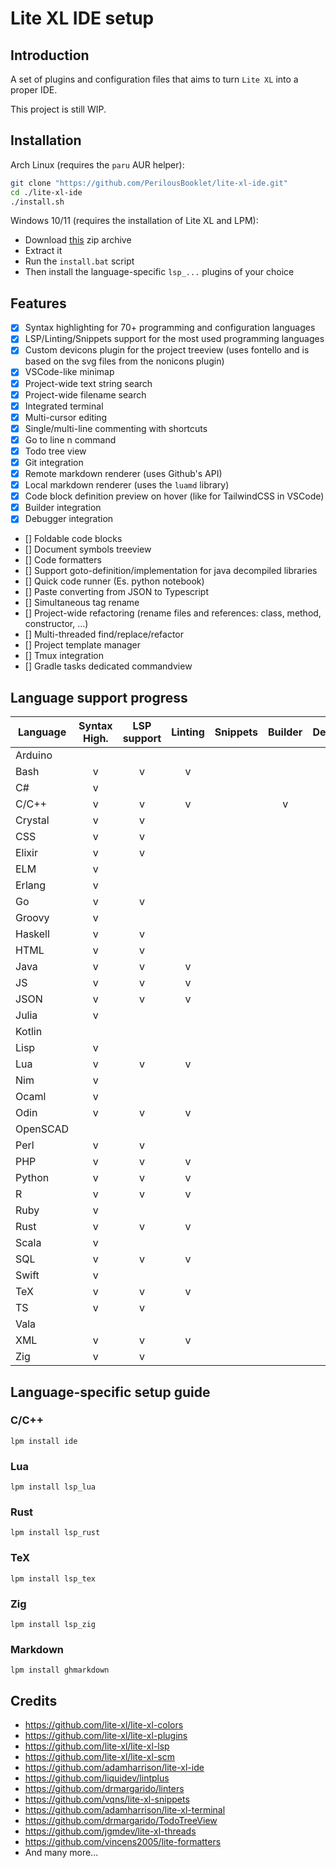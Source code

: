 # Lite XL IDE setup

## Introduction
A set of plugins and configuration files that aims to turn `Lite XL` into a proper IDE.

This project is still WIP.

## Installation
Arch Linux (requires the `paru` AUR helper):
```sh
git clone "https://github.com/PerilousBooklet/lite-xl-ide.git"
cd ./lite-xl-ide
./install.sh
```

Windows 10/11 (requires the installation of Lite XL and LPM):
- Download [this](https://github.com/PerilousBooklet/lite-xl-ide.git) zip archive
- Extract it
- Run the `install.bat` script
- Then install the language-specific `lsp_...` plugins of your choice

## Features
- [x] Syntax highlighting for 70+ programming and configuration languages
- [x] LSP/Linting/Snippets support for the most used programming languages
- [x] Custom devicons plugin for the project treeview (uses fontello and is based on the svg files from the nonicons plugin)
- [x] VSCode-like minimap
- [x] Project-wide text string search
- [x] Project-wide filename search
- [x] Integrated terminal
- [x] Multi-cursor editing
- [x] Single/multi-line commenting with shortcuts
- [x] Go to line n command
- [x] Todo tree view
- [x] Git integration
- [x] Remote markdown renderer (uses Github's API)
- [x] Local markdown renderer (uses the `luamd` library) <!-- TODO: add support for tables and todo-check boxes -->
- [x] Code block definition preview on hover (like for TailwindCSS in VSCode)
- [x] Builder integration
- [x] Debugger integration
- [] Foldable code blocks <!-- WIP: Adam's working on it -->
- [] Document symbols treeview <!-- WIP: Jgmdev's working on it -->
- [] Code formatters <!-- WIP -->
- [] Support goto-definition/implementation for java decompiled libraries
- [] Quick code runner (Es. python notebook) <!-- WIP -->
- [] Paste converting from JSON to Typescript <!-- TODO: maybe a fork of `exec`? -->
- [] Simultaneous tag rename <!-- WIP: tex works, html and xml are missing -->
- [] Project-wide refactoring (rename files and references: class, method, constructor, ...)
- [] Multi-threaded find/replace/refactor
- [] Project template manager
- [] Tmux integration
- [] Gradle tasks dedicated commandview

## Language support progress
| Language         | Syntax High. | LSP support | Linting | Snippets | Builder | Debugger| Formatter | LSP Bundle |
|------------------|:--------------:|:-------------:|:---------:|:----------:|:-----------:|:---------:|:---------:|:---------:|
| Arduino |  |  |  |  |  |  |  | |
| Bash |v | v | v |  |  |  |  | |
| C# | v |  |  |  |  |  |  | |
| C/C++ | v | v | v |  | v | v |  | v |
| Crystal | v | v |  |  |  |  |  | |
| CSS | v | v |  |  |  |  |  | |
| Elixir | v | v |  |  |  |  |  | |
| ELM | v |  |  |  |  |  |  | |
| Erlang | v |  |  |  |  |  |  | |
| Go | v | v |  |  |  |  |  | |
| Groovy | v |  |  |  |  |  |  | |
| Haskell | v | v |  |  |  |  |  | |
| HTML | v | v |  |  |  |  |  | |
| Java | v | v | v |  |  |  |  | |
| JS | v | v | v |  |  |  |  | |
| JSON | v | v | v |  |  |  |  | |
| Julia | v |  |  |  |  |  |  | |
| Kotlin |  |  |  |  |  |  |  | |
| Lisp | v |  |  |  |  |  |  | |
| Lua | v | v | v |  |  |  |  | v |
| Nim | v |  |  |  |  |  |  | |
| Ocaml | v |  |  |  |  |  |  | |
| Odin | v | v | v |  |  |  |  | |
| OpenSCAD |  |  |  |  |  |  |  | |
| Perl | v | v |  |  |  |  |  | |
| PHP | v | v | v |  |  |  |  | |
| Python | v | v | v |  |  |  |  | |
| R | v | v | v |  |  |  |  | |
| Ruby | v |  |  |  |  |  |  | |
| Rust | v | v | v |  |  |  |  | v |
| Scala | v |  |  |  |  |  |  | |
| SQL | v | v | v |  |  |  |  | |
| Swift | v |  |  |  |  |  |  | |
| TeX | v | v | v |  |  |  |  | v |
| TS | v | v |  |  |  |  |  | |
| Vala |  |  |  |  |  |  |  | |
| XML | v | v | v |  |  |  |  | |
| Zig | v | v |  |  |  |  |  | v |

## Language-specific setup guide

### C/C++
`lpm install ide`

### Lua
`lpm install lsp_lua`

### Rust
`lpm install lsp_rust`

### TeX
`lpm install lsp_tex`

### Zig
`lpm install lsp_zig`

### Markdown
`lpm install ghmarkdown`

## Credits
- https://github.com/lite-xl/lite-xl-colors
- https://github.com/lite-xl/lite-xl-plugins
- https://github.com/lite-xl/lite-xl-lsp
- https://github.com/lite-xl/lite-xl-scm
- https://github.com/adamharrison/lite-xl-ide
- https://github.com/liquidev/lintplus
- https://github.com/drmargarido/linters
- https://github.com/vqns/lite-xl-snippets
- https://github.com/adamharrison/lite-xl-terminal
- https://github.com/drmargarido/TodoTreeView
- https://github.com/jgmdev/lite-xl-threads
- https://github.com/vincens2005/lite-formatters
- And many more...
